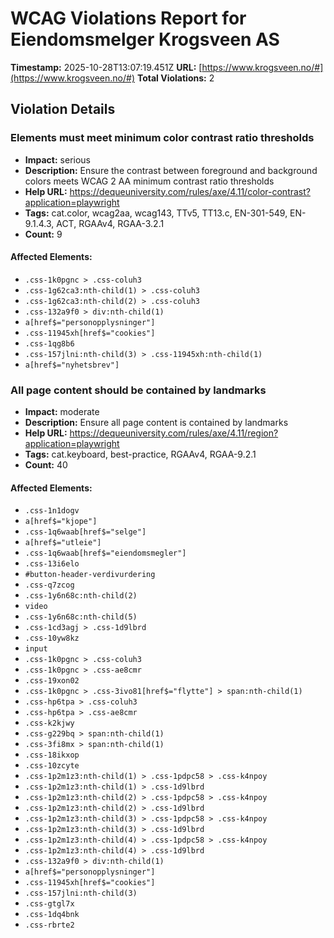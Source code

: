 # WCAG Violations Report for Eiendomsmelger Krogsveen AS

**Timestamp:** 2025-10-28T13:07:19.451Z
**URL:** [https://www.krogsveen.no/#](https://www.krogsveen.no/#)
**Total Violations:** 2

## Violation Details

### Elements must meet minimum color contrast ratio thresholds

- **Impact:** serious
- **Description:** Ensure the contrast between foreground and background colors meets WCAG 2 AA minimum contrast ratio thresholds
- **Help URL:** https://dequeuniversity.com/rules/axe/4.11/color-contrast?application=playwright
- **Tags:** cat.color, wcag2aa, wcag143, TTv5, TT13.c, EN-301-549, EN-9.1.4.3, ACT, RGAAv4, RGAA-3.2.1
- **Count:** 9

#### Affected Elements:

- `.css-1k0pgnc > .css-coluh3`
- `.css-1g62ca3:nth-child(1) > .css-coluh3`
- `.css-1g62ca3:nth-child(2) > .css-coluh3`
- `.css-132a9f0 > div:nth-child(1)`
- `a[href$="personopplysninger"]`
- `.css-11945xh[href$="cookies"]`
- `.css-1qg8b6`
- `.css-157jlni:nth-child(3) > .css-11945xh:nth-child(1)`
- `a[href$="nyhetsbrev"]`

### All page content should be contained by landmarks

- **Impact:** moderate
- **Description:** Ensure all page content is contained by landmarks
- **Help URL:** https://dequeuniversity.com/rules/axe/4.11/region?application=playwright
- **Tags:** cat.keyboard, best-practice, RGAAv4, RGAA-9.2.1
- **Count:** 40

#### Affected Elements:

- `.css-1n1dogv`
- `a[href$="kjope"]`
- `.css-1q6waab[href$="selge"]`
- `a[href$="utleie"]`
- `.css-1q6waab[href$="eiendomsmegler"]`
- `.css-13i6elo`
- `#button-header-verdivurdering`
- `.css-q7zcog`
- `.css-1y6n68c:nth-child(2)`
- `video`
- `.css-1y6n68c:nth-child(5)`
- `.css-1cd3agj > .css-1d9lbrd`
- `.css-10yw8kz`
- `input`
- `.css-1k0pgnc > .css-coluh3`
- `.css-1k0pgnc > .css-ae8cmr`
- `.css-19xon02`
- `.css-1k0pgnc > .css-3ivo81[href$="flytte"] > span:nth-child(1)`
- `.css-hp6tpa > .css-coluh3`
- `.css-hp6tpa > .css-ae8cmr`
- `.css-k2kjwy`
- `.css-g229bq > span:nth-child(1)`
- `.css-3fi8mx > span:nth-child(1)`
- `.css-18ikxop`
- `.css-10zcyte`
- `.css-1p2m1z3:nth-child(1) > .css-1pdpc58 > .css-k4npoy`
- `.css-1p2m1z3:nth-child(1) > .css-1d9lbrd`
- `.css-1p2m1z3:nth-child(2) > .css-1pdpc58 > .css-k4npoy`
- `.css-1p2m1z3:nth-child(2) > .css-1d9lbrd`
- `.css-1p2m1z3:nth-child(3) > .css-1pdpc58 > .css-k4npoy`
- `.css-1p2m1z3:nth-child(3) > .css-1d9lbrd`
- `.css-1p2m1z3:nth-child(4) > .css-1pdpc58 > .css-k4npoy`
- `.css-1p2m1z3:nth-child(4) > .css-1d9lbrd`
- `.css-132a9f0 > div:nth-child(1)`
- `a[href$="personopplysninger"]`
- `.css-11945xh[href$="cookies"]`
- `.css-157jlni:nth-child(3)`
- `.css-gtgl7x`
- `.css-1dq4bnk`
- `.css-rbrte2`
